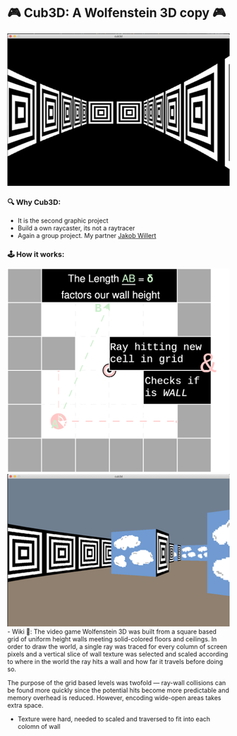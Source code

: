 # 🎮 Cub3D: A Wolfenstein 3D copy 🎮
<img src="readme/trippy.png">

### 🔍 Why Cub3D:
- It is the second graphic project
- Build a own raycaster, its not a raytracer
- Again a group project. My partner <a href="https://github.com/jweeeezy" target="_blank">Jakob Willert</a>

### 🕹️ How it works:
<div>
  <img src="readme/cub3d.drawio.svg">
  <img src="readme/cloudy.png">
</div>
- Wiki 📖:
The video game Wolfenstein 3D was built from a square based grid of uniform height walls meeting solid-colored floors and ceilings. In order to draw the world, a single ray was traced for every column of screen pixels and a vertical slice of wall texture was selected and scaled according to where in the world the ray hits a wall and how far it travels before doing so.

The purpose of the grid based levels was twofold — ray-wall collisions can be found more quickly since the potential hits become more predictable and memory overhead is reduced. However, encoding wide-open areas takes extra space. 
- Texture were hard, needed to scaled and traversed to fit into each colomn of wall

